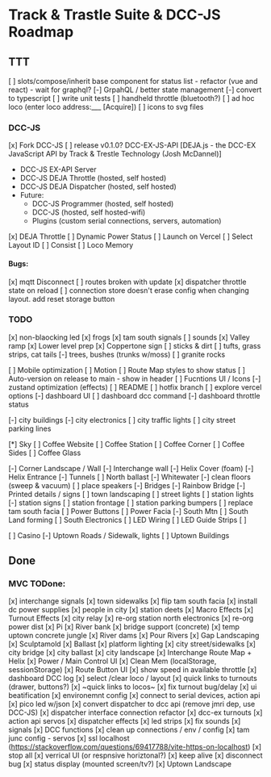 # Track & Trastle Suite & DCC-JS Roadmap

## TTT


[ ] slots/compose/inherit base component for status list - refactor (vue and react) - wait for graphql?
[-] GrpahQL / better state management
[-] convert to typescript
[ ] write unit tests
[ ] handheld throttle (bluetooth?)
[ ] ad hoc loco (enter loco address:___ [Acquire])
[ ] icons to svg files

### DCC-JS

[x] Fork DCC-JS
  [ ] release v0.1.0? DCC-EX-JS-API [DEJA.js - the DCC-EX JavaScript API by Track & Trestle Technology (Josh McDannel)]


  - DCC-JS EX-API Server
  - DCC-JS DEJA Throttle (hosted, self hosted)
  - DCC-JS DEJA Dispatcher (hosted, self hosted)
  - Future:
    - DCC-JS Programmer (hosted, self hosted)
    - DCC-JS (hosted, self hosted-wifi)
    - Plugins (custom serial connections, servers, automation)

  [x] DEJA Throttle
    [ ] Dynamic Power Status
    [ ] Launch on Vercel
    [ ] Select Layout ID
    [ ] Consist
    [ ] Loco Memory


#### Bugs:
[x] mqtt Disconnect
[ ] routes broken with update
[x] dispatcher throttle state on reload
[ ] connection store doesn't erase config when changing layout. add reset storage button


### TODO

[x] non-blaocking led
[x] frogs
[x] tam south signals
[ ] sounds
[x] Valley ramp
[x] Lower level prep
[x] Coppertone sign
[ ] sticks & dirt
[ ] tufts, grass strips, cat tails
[-] trees, bushes (trunks w/moss)
[ ] granite rocks

[ ] Mobile optimization
[ ] Motion
[ ] Route Map styles to show status
[ ] Auto-version on release to main - show in header
[ ] Fucntions UI / Icons
[-] zustand optimization (effects)
[ ] README
[ ] hotfix branch
[ ] explore vercel options
[-] dashboard UI
[ ] dashboard dcc command
[-] dashboard throttle status

[-] city buildings
[-] city electronics
[ ] city traffic lights
[ ] city street parking lines

[*] Sky
[ ] Coffee Website
[ ] Coffee Station
[ ] Coffee Corner
[ ] Coffee Sides
[ ] Coffee Glass

[-] Corner Landscape / Wall
[-] Interchange wall
[-] Helix Cover (foam)
[-] Helix Entrance
[-] Tunnels
[ ] North ballast
[-] Whitewater
[-] clean floors (sweep & vacuum)
[ ] place speakers
[-] Bridges
[-] Rainbow Bridge
[-] Printed details / signs
[ ] town landscaping
[ ] street lights
[ ] station lights
[-] station signs
[ ] station frontage
[ ] station parking bumpers
[ ] replace tam south facia
[ ] Power Buttons
[ ] Power Facia
[-] South Mtn
[ ] South Land forming
[ ] South Electronics
[ ] LED Wiring
[ ] LED Guide Strips
[ ]


[ ] Casino
[-] Uptown Roads / Sidewalk, lights
[ ] Uptown Buildings

## Done
### MVC TODone:


[x] interchange signals
[x] town sidewalks
[x] flip tam south facia
[x] install dc power supplies
[x] people in city
[x] station deets
[x] Macro Effects
[x] Turnout Effects
[x] city relay
[x] re-org station north electronics
[x] re-org power dist
[x] Pi
[x] River bank
[x] bridge support (concrete)
[x] temp uptown concrete jungle
[x] River dams
[x] Pour Rivers
[x] Gap Landscaping
[x] Sculptamold
[x] Ballast
[x] platform lighting
[x] city street/sidewalks
[x] city bridge
[x] city ballast
[x] city landscape
[x] Interchange Route Map + Helix
[x] Power / Main Control UI
[x] Clean Mem (localStorage, sessionStorage)
[x] Route Button UI
[x] show speed in available throttle
[x] dashboard DCC log
[x] select /clear loco / layout
[x] quick links to turnouts (drawer, buttons?)
[x] ~quick links to locos~
[x] fix turnout bug/delay
[x] ui beatification
[x] environemnt config
[x] connect to serial devices, action api
[x] pico led w/json
[x] convert dispatcher to dcc api (remove jmri dep, use DCC-JS)
[x] dispatcher interface connection refactor
[x] dcc-ex turnouts
[x] action api servos
[x] dispatcher effects
[x] led strips
[x] fix sounds
[x] signals
[x] DCC functions
[x] clean up connections / env / config
[x] tam junc config - servos 
[x] ssl localhost (https://stackoverflow.com/questions/69417788/vite-https-on-localhost)
[x] stop all
[x] verrical UI (or respnsive horiztonal?)
[x] keep alive
[x] disconnect bug
[x] status display (mounted screen/tv?)
[x] Uptown Landscape